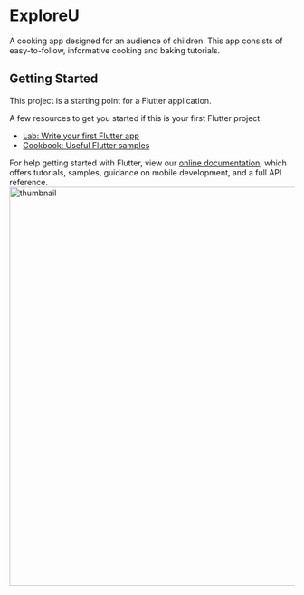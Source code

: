 # ExploreU

A cooking app designed for an audience of children. This app consists of easy-to-follow, informative cooking and baking tutorials. 

## Getting Started

This project is a starting point for a Flutter application.

A few resources to get you started if this is your first Flutter project:

- [Lab: Write your first Flutter app](https://flutter.dev/docs/get-started/codelab)
- [Cookbook: Useful Flutter samples](https://flutter.dev/docs/cookbook)

For help getting started with Flutter, view our
[online documentation](https://flutter.dev/docs), which offers tutorials,
samples, guidance on mobile development, and a full API reference.
<img width="706" alt="thumbnail" src="https://github.com/mish841/eyp_cooking_app/assets/74212776/38f6c7d5-1d8b-4523-89d4-0b15685d082e">

